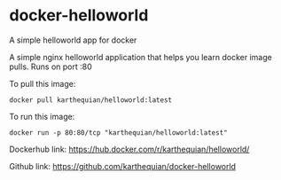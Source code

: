 # docker-helloworld
A simple helloworld app for docker

A simple nginx helloworld application that helps you learn docker image pulls. Runs on port :80

To pull this image:
```
docker pull karthequian/helloworld:latest
```

To run this image:
```
docker run -p 80:80/tcp "karthequian/helloworld:latest"
```

Dockerhub link: https://hub.docker.com/r/karthequian/helloworld/

Github link: https://github.com/karthequian/docker-helloworld
